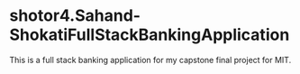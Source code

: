 # shotor4.Sahand-ShokatiFullStackBankingApplication

This is a full stack banking application for my capstone final project for MIT.
